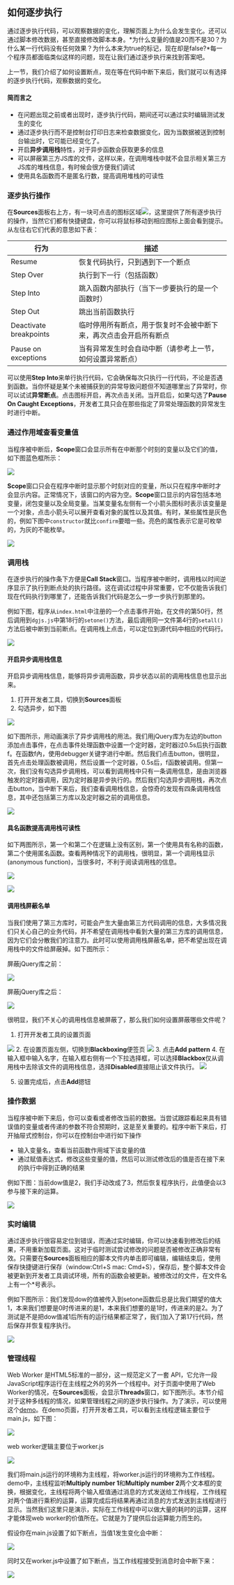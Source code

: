 ## 如何逐步执行

通过逐步执行代码，可以观察数据的变化，理解页面上为什么会发生变化。还可以通过脚本修改数据，甚至直接修改脚本本身。*为什么变量的值是20而不是30？为什么某一行代码没有任何效果？为什么本来为true的标记，现在却是false?*每一个程序员都面临类似这样的问题，现在让我们通过逐步执行来找到答案吧。

上一节，我们介绍了如何设置断点，现在等在代码中断下来后，我们就可以有选择的逐步执行代码，观察数据的变化。

#### 简而言之

* 在问题出现之前或者出现时，逐步执行代码，期间还可以通过实时编辑测试发生的变化
* 通过逐步执行而不是控制台打印日志来检查数据变化，因为当数据被送到控制台输出时，它可能已经变化了。
* 开启**异步调用栈**特性，对于异步函数会获取更多的信息
* 可以屏蔽第三方JS库的文件，这样以来，在调用堆栈中就不会显示相关第三方JS库的堆栈信息，有时候会很方便我们调试
* 使用具名函数而不是匿名行数，提高调用堆栈的可读性

### 逐步执行操作

在**Sources**面板右上方，有一块可点击的图标区域![](https://developers.google.cn/web/tools/chrome-devtools/javascript/imgs/image_7.png)，这里提供了所有逐步执行的操作，当然它们都有快捷键盘，你可以将鼠标移动到相应图标上面会看到提示。从左往右它们代表的意思如下表：

行为 | 描述
--- | ---
Resume | 恢复代码执行，只到遇到下一个断点
Step Over | 执行到下一行（包括函数）
Step Into | 跳入函数内部执行（当下一步要执行的是一个函数时）
Step Out | 跳出当前函数执行 
Deactivate breakpoints | 临时停用所有断点，用于恢复时不会被中断下来，再次点击会开启所有断点
Pause on exceptions | 当有异常发生时会自动中断（请参考上一节，如何设置异常断点）

可以使用**Step Into**来单行执行代码，它会确保每次只执行一行代码，不论是否遇到函数。当你怀疑是某个未被捕获到的异常导致问题但不知道哪里出了异常时，你可以试试**异常断点**。点击图标开启，再次点击关闭。当开启后，如果勾选了**Pause On Caught Exceptions**，开发者工具只会在那些指定了异常处理函数的异常发生时进行中断。


### 通过作用域查看变量值

当程序被中断后，**Scope**窗口会显示所有在中断那个时刻的变量以及它们的值，如下图蓝色框所示：

![](https://developers.google.cn/web/tools/chrome-devtools/javascript/imgs/scope-pane.png)

**Scope**窗口只会在程序中断时显示那个时刻对应的变量，所以只在程序中断时才会显示内容。正常情况下，该窗口的内容为空。**Scope**窗口显示的内容包括本地变量，闭包变量以及全局变量。当某变量名左侧有一个小箭头图标时表示该变量是一个对象，点击小箭头可以展开查看对象的属性以及其值。有时，某些属性是灰色的，例如下图中`constructor`就比`confirm`要暗一些。亮色的属性表示它是可枚举的，为灰的不能枚举。

![](https://developers.google.cn/web/tools/chrome-devtools/javascript/imgs/enumerables.png)

### 调用栈

在逐步执行的操作条下方便是**Call Stack**窗口。当程序被中断时，调用栈以时间逆序显示了执行到断点处的执行路径。这在调试过程中非常重要，它不仅能告诉我们现在代码执行到哪里了，还能告诉我们代码是怎么一步一步执行到那里的。

例如下图，程序从`index.html`中注册的一个点击事件开始，在文件的第50行，然后调用到`dgjs.js`中第18行的`setone()`方法，最后调用同一文件第4行的`setall()`方法后被中断到当前断点。在调用栈上点击，可以定位到源代码中相应的代码行。

![](https://developers.google.cn/web/tools/chrome-devtools/javascript/imgs/image_15.png)

#### 开启异步调用栈信息

开启异步调用栈信息，能够将异步调用函数，异步状态以前的调用栈信息也显示出来。

1. 打开开发者工具，切换到**Sources**面板
2. 勾选异步，如下图
 
 ![](http://p1.bpimg.com/582863/0faff68cc1db7586.png)

如下图所示，用动画演示了异步调用栈的用法。我们用jQuery库为左边的button添加点击事件，在点击事件处理函数中设置一个定时器，定时器过0.5s后执行函数f。在函数f內，使用debugger关键字进行中断。然后我们点击button，很明显，首先点击处理函数被调用，然后设置一个定时器，0.5s后，f函数被调用。但第一次，我们没有勾选异步调用栈，可以看到调用栈中只有一条调用信息，是由浏览器触发的定时器调用，因为定时器是异步执行的。然后我们勾选异步调用栈，再次点击button，当中断下来后，我们查看调用栈信息，会惊奇的发现有四条调用栈信息，其中还包括第三方库以及定时器之前的调用信息。

![](http://p1.bpimg.com/582863/0d23ea1ab31b95ec.gif)

#### 具名函数提高调用栈可读性

如下两图所示，第一个和第二个在逻辑上没有区别，第一个使用具有名称的函数，第二个使用匿名函数。查看两种情况下的调用栈，很明显，第一个调用栈显示(anonymous function)，当很多时，不利于阅读调用栈的信息。

![](https://developers.google.cn/web/tools/chrome-devtools/javascript/imgs/anon.png)

![](https://developers.google.cn/web/tools/chrome-devtools/javascript/imgs/named.png)

#### 调用栈屏蔽名单

当我们使用了第三方库时，可能会产生大量由第三方代码调用的信息，大多情况我们只关心自己的业务代码，并不希望在调用栈中看到大量的第三方库的调用信息，因为它们会分散我们的注意力。此时可以使用调用栈屏蔽名单，把不希望出现在调用栈中的文件给屏蔽掉。如下图所示：

屏蔽jQuery库之前：

![](https://developers.google.cn/web/tools/chrome-devtools/javascript/imgs/before-blackbox.png)

屏蔽jQuery库之后：

![](https://developers.google.cn/web/tools/chrome-devtools/javascript/imgs/after-blackbox.png)

很明显，我们不关心的调用栈信息被屏蔽了，那么我们如何设置屏蔽哪些文件呢？

1. 打开开发者工具的设置页面

 ![](https://developers.google.cn/web/tools/chrome-devtools/javascript/imgs/open-settings.png)
2. 在设置页面左侧，切换到**Blackboxing**便签页
 ![](https://developers.google.cn/web/tools/chrome-devtools/javascript/imgs/blackbox-panel.png)
3. 点击**Add pattern**
4. 在输入框中输入名字，在输入框右侧有一个下拉选择框，可以选择**Blackbox**仅从调用栈中去除该文件的调用栈信息，选择**Disabled**直接阻止该文件执行。
 ![](https://developers.google.cn/web/tools/chrome-devtools/javascript/imgs/add-pattern.png)

5. 设置完成后，点击**Add**摁钮

### 操作数据

当程序被中断下来后，你可以查看或者修改当前的数据。当尝试跟踪看起来具有错误值的变量或者传递的参数不符合预期时，这是至关重要的。程序中断下来后，打开抽屉式控制台，你可以在控制台中进行如下操作

* 输入变量名，查看当前函数作用域下该变量的值
* 通过赋值表达式，修改这些变量的值，然后可以测试修改后的值是否在接下来的执行中得到正确的结果

例如下图：当前dow值是2，我们手动改成了3，然后恢复程序执行，此值便会以3参与接下来的运算。

![](https://developers.google.cn/web/tools/chrome-devtools/javascript/imgs/image_17.png)

### 实时编辑

通过逐步执行很容易定位到错误，而通过实时编辑，你可以快速看到修改后的结果，不用重新加载页面。这对于临时测试尝试修改的问题是否被修改正确非常有效。只需要在**Sources**面板相应的脚本文件内单击即可编辑，编辑结束后，使用保存快捷键进行保存（window:Ctrl+S mac: Cmd+S），保存后，整个脚本文件会被更新到开发者工具调试环境，所有的函数会被更新。被修改过的文件，在文件名上有一个*号表示。

例如下图所示：我们发现dow的值被传入到setone函数后总是比我们期望的值大1，本来我们想要是0时传进来的是1，本来我们想要的是1时，传进来的是2。为了测试是不是把dow值减1后所有的运行结果都正常了，我们加入了第17行代码，然后保存并恢复程序执行。

![](https://developers.google.cn/web/tools/chrome-devtools/javascript/imgs/image_18.png)

### 管理线程

Web Worker 是HTML5标准的一部分，这一规范定义了一套 API，它允许一段JavaScript程序运行在主线程之外的另外一个线程中。对于页面中使用了Web Worker的情况，在**Sources**面板，会显示**Threads**窗口，如下图所示。本节介绍对于这种多线程的情况，如果管理线程之间的逐步执行操作。为了演示，可以使用这个[demo](http://mdn.github.io/simple-web-worker/)。在demo页面，打开开发者工具，可以看到主线程逻辑主要位于main.js，如下图：

![](https://developers.google.cn/web/tools/chrome-devtools/javascript/imgs/main-script.png)

web worker逻辑主要位于worker.js

![](https://developers.google.cn/web/tools/chrome-devtools/javascript/imgs/worker-script.png)

我们将main.js运行的环境称为主线程，将worker.js运行的环境称为工作线程。demo中，主线程监听**Multiply number 1**和**Multiply number 2**两个文本框的变换，根据变化，主线程将两个输入框值通过消息的方式发送给工作线程，工作线程对两个值进行乘积的运算，运算完成后将结果再通过消息的方式发送到主线程进行显示。当然我们这里只是演示，实际在工作线程中可以做大量的耗时的运算，这样才能体现web worker的价值所在。它就是为了提供后台运算能力而生的。

假设你在main.js设置了如下断点，当值1发生变化会中断：

![](https://developers.google.cn/web/tools/chrome-devtools/javascript/imgs/main-script-breakpoint.png)

同时又在worker.js中设置了如下断点，当工作线程接受到消息时会中断下来：

![](https://developers.google.cn/web/tools/chrome-devtools/javascript/imgs/worker-script-breakpoint.png)



